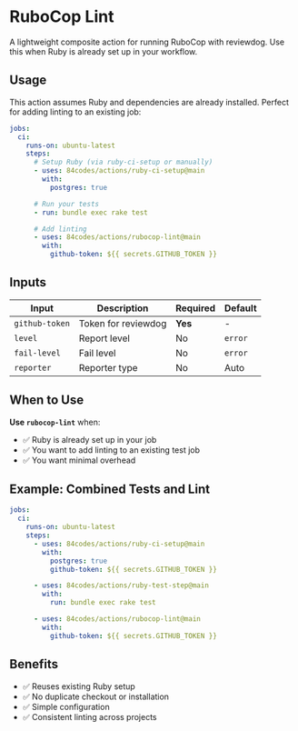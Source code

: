 # RuboCop Lint

A lightweight composite action for running RuboCop with reviewdog. Use this when Ruby is already set up in your workflow.

## Usage

This action assumes Ruby and dependencies are already installed. Perfect for adding linting to an existing job:

```yaml
jobs:
  ci:
    runs-on: ubuntu-latest
    steps:
      # Setup Ruby (via ruby-ci-setup or manually)
      - uses: 84codes/actions/ruby-ci-setup@main
        with:
          postgres: true

      # Run your tests
      - run: bundle exec rake test

      # Add linting
      - uses: 84codes/actions/rubocop-lint@main
        with:
          github-token: ${{ secrets.GITHUB_TOKEN }}
```

## Inputs

| Input | Description | Required | Default |
|-------|-------------|----------|---------|
| `github-token` | Token for reviewdog | **Yes** | - |
| `level` | Report level | No | `error` |
| `fail-level` | Fail level | No | `error` |
| `reporter` | Reporter type | No | Auto |

## When to Use

**Use `rubocop-lint`** when:
- ✅ Ruby is already set up in your job
- ✅ You want to add linting to an existing test job
- ✅ You want minimal overhead

## Example: Combined Tests and Lint

```yaml
jobs:
  ci:
    runs-on: ubuntu-latest
    steps:
      - uses: 84codes/actions/ruby-ci-setup@main
        with:
          postgres: true
          github-token: ${{ secrets.GITHUB_TOKEN }}

      - uses: 84codes/actions/ruby-test-step@main
        with:
          run: bundle exec rake test

      - uses: 84codes/actions/rubocop-lint@main
        with:
          github-token: ${{ secrets.GITHUB_TOKEN }}
```

## Benefits

- ✅ Reuses existing Ruby setup
- ✅ No duplicate checkout or installation
- ✅ Simple configuration
- ✅ Consistent linting across projects
